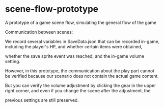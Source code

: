# scene-flow-prototype

A prototype of a game scene flow, simulating the general flow of the game

Communication between scenes:

We record several variables in SaveData.json that can be recorded in-game, including the player's HP, and whether certain items were obtained, 

whether the save sprite event was reached, and the in-game volume setting.

However, in this prototype, the communication about the play part cannot be verified because our scenario does not contain the actual game content.

But you can verify the volume adjustment by clicking the gear in the upper right corner, and even if you change the scene after the adjustment, the 

previous settings are still preserved.


